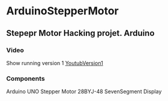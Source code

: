# ArduinoStepperMotor #

## Stepepr Motor Hacking projet. Arduino ##

### Video ###
Show running version 1 [YoutubVersion1](http://www.youtube.com/watch?v=n3piOMCQxkA "StepperMotor with SevenSegment")

### Components ### 

Arduino UNO
Stepper Motor 28BYJ-48
SevenSegment Display 

